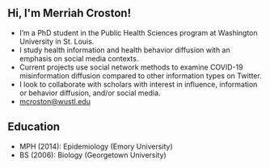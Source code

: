 ## Hi, I'm Merriah Croston!

- I’m a PhD student in the Public Health Sciences program at Washington University in St. Louis. 
- I study health information and health behavior diffusion with an emphasis on social media contexts.
- Current projects use social network methods to examine COVID-19 misinformation diffusion compared to other information types on Twitter. 
- I look to collaborate with scholars with interest in influence, information or behavior diffusion, and/or social media.
- mcroston@wustl.edu

## Education

- MPH (2014): Epidemiology (Emory University)
- BS (2006): Biology (Georgetown University)

<!---
mcroston/mcroston is a ✨ special ✨ repository because its `README.md` (this file) appears on your GitHub profile.
You can click the Preview link to take a look at your changes.
--->
